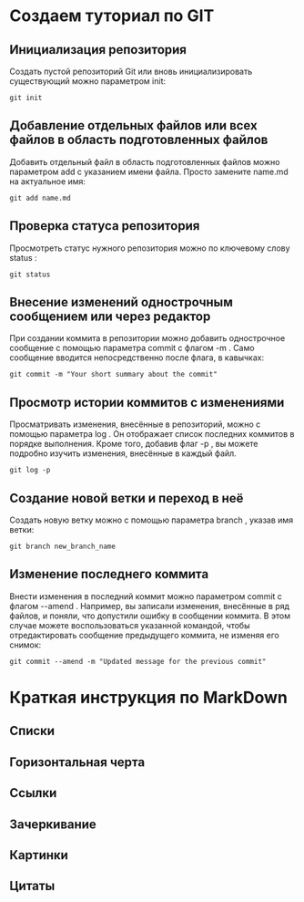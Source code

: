 #  Создаем туториал по GIT

## Инициализация репозитория

Создать пустой репозиторий Git или вновь инициализировать существующий можно параметром init:
```
git init
```

## Добавление отдельных файлов или всех файлов в область подготовленных файлов

Добавить отдельный файл в область подготовленных файлов можно параметром add с указанием имени файла. Просто замените name.md на актуальное имя:
```
git add name.md
```

## Проверка статуса репозитория

Просмотреть статус нужного репозитория можно по ключевому слову status :
```
git status
```

## Внесение изменений однострочным сообщением или через редактор

При создании коммита в репозитории можно добавить однострочное сообщение с помощью параметра commit с флагом -m . Само сообщение вводится непосредственно после флага, в кавычках:
```
git commit -m "Your short summary about the commit"
```

## Просмотр истории коммитов с изменениями

Просматривать изменения, внесённые в репозиторий, можно с помощью параметра log . Он отображает список последних коммитов в порядке выполнения. Кроме того, добавив флаг -p , вы можете подробно изучить изменения, внесённые в каждый файл.
```
git log -p
```

## Создание новой ветки и переход в неё
Создать новую ветку можно с помощью параметра branch , указав имя ветки:
```
git branch new_branch_name
```

## Изменение последнего коммита
Внести изменения в последний коммит можно параметром commit с флагом --amend . Например, вы записали изменения, внесённые в ряд файлов, и поняли, что допустили ошибку в сообщении коммита. В этом случае можете воспользоваться указанной командой, чтобы отредактировать сообщение предыдущего коммита, не изменяя его снимок:
```
git commit --amend -m "Updated message for the previous commit"
```

# Краткая инструкция по MarkDown

## Списки

## Горизонтальная черта

## Ссылки

## Зачеркивание

## Картинки

## Цитаты
